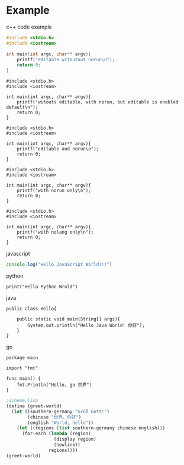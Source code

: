 # Example
c++ code example


```c++
#include <stdio.h>
#include <iostream>

int main(int argc, char** argv){
	printf("editable witoutout norun\n");
	return 0;
}
```

```c++,norun
#include <stdio.h>
#include <iostream>

int main(int argc, char** argv){
	printf("witouts editable, with norun, but editable is enabled default\n");
	return 0;
}
```

```c++, editable,norun
#include <stdio.h>
#include <iostream>

int main(int argc, char** argv){
	printf("editable and norun\n");
	return 0;
}
```

```c++,norun
#include <stdio.h>
#include <iostream>

int main(int argc, char** argv){
	printf("with norun only\n");
	return 0;
}
```

```c++,nolang
#include <stdio.h>
#include <iostream>

int main(int argc, char** argv){
	printf("with nolang only\n");
	return 0;
}
```

javascript
```javascript
console.log("Hello JavaScript World!!!")
```

python
```python, editable
print("Hello Python Wrold")
```
java
```java, editable
public class Hello{

	public static void main(String[] args){
		System.out.println("Hello Java World! 你好");
	}
}
```
go

```go, editable
package main

import "fmt"

func main() {
    fmt.Println("Hello, go 世界")
}

```

```lisp
;scheme,lisp
(define (greet-world)
  (let ((southern-germany "Grüß Gott!")
        (chinese "世界，你好")
        (english "World, hello"))
    (let ((regions (list southern-germany chinese english)))
      (for-each (lambda (region)
                  (display region)
                  (newline))
                regions))))
(greet-world)
```